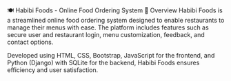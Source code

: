 🍽️ Habibi Foods - Online Food Ordering System
📌 Overview
Habibi Foods is a streamlined online food ordering system designed to enable restaurants to manage their menus with ease. The platform includes features such as secure user and restaurant login, menu customization, feedback, and contact options.

Developed using HTML, CSS, Bootstrap, JavaScript for the frontend, and Python (Django) with SQLite for the backend, Habibi Foods ensures efficiency and user satisfaction.
